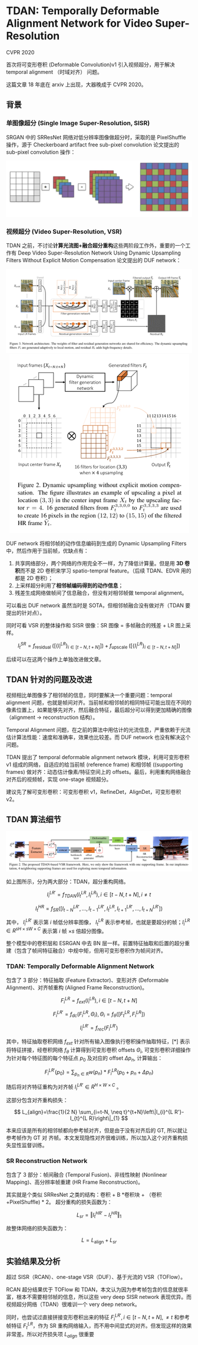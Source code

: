 # TDAN: Temporally Deformable Alignment Network for Video Super-Resolution

CVPR 2020

首次将可变形卷积 (Deformable Convolution)v1 引入视频超分，用于解决 temporal alignment （时域对齐） 问题。

这篇文章 18 年底在 arxiv 上出现，大器晚成于 CVPR 2020。

## 背景

### 单图像超分 (Single Image Super-Resolution, SISR)

SRGAN 中的 SRResNet 网络对低分辨率图像做超分时，采取的是 PixelShuffle 操作，源于 Checkerboard artifact free sub-pixel convolution 论文提出的 sub-pixel convolution 操作：

<div align=center><img src="/assets/TDAN-2022-04-24-17-43-26.png" alt="TDAN-2022-04-24-17-43-26" style="zoom:50%;" /></div>

### 视频超分 (Video Super-Resolution, VSR)

TDAN 之前，不讨论**计算光流图+融合超分重构**这些两阶段工作外，重要的一个工作有 Deep Video Super-Resolution Network Using Dynamic Upsampling Filters Without Explicit Motion Compensation 论文提出的 DUF network：

<div align=center><img src="/assets/DUF-2022-04-24-17-44-56.png" alt="DUF-2022-04-24-17-44-56" style="zoom:50%;" /></div>

<div align=center><img src="/assets/DUF-2022-04-24-17-46-12.png" alt="DUF-2022-04-24-17-46-12" style="zoom:50%;" /></div>

DUF network 将相邻帧的动作信息编码到生成的 Dynamic Upsampling Filters 中，然后作用于当前帧，优缺点有：

1. 共享网络部分，两个网络的作用完全不一样，为了降低计算量。但是用 **3D 卷积**而不是 2D 卷积来学习 spatio-tempral feature。（后续 TDAN、EDVR 用的都是 2D 卷积）；
2. 上采样超分利用了**相邻帧编码得到的动作信息**；
3. 残差生成网络做帧间了信息融合，但没有对相邻帧做 temporal alignment。

可以看出 DUF network 虽然当时是 SOTA，但相邻帧融合没有做对齐（TDAN 要提出的针对点）。

同时可看 VSR 的整体操作和 SISR 很像：SR 图像 = 多帧融合的残差 + LR 图上采样。

$$
I_{t}^{SR}=f_{\text {residual }}\left(\left[\left\{I_{i}^{LR}\right\}_{i \in[t-N, t+N]}\right]\right)+f_{\text {upscale }}\left(\left[\left\{I_{i}^{LR}\right\}_{i \in[t-N, t+N]}\right]\right)
$$

后续可以在这两个操作上单独改进做文章。

## TDAN 针对的问题及改进

视频相比单图像多了相邻帧的信息，同时要解决一个重要问题：temporal alignment 问题，也就是帧间对齐。当前帧和相邻帧的相同特征可能出现在不同的像素位置上，如果能够先对齐，然后融合特征，最后超分可以得到更加精确的图像（alignment → reconstruction 结构）。

Temporal Alignment 问题，在之前的算法中用估计的光流信息，严重依赖于光流估计算法性能：速度和准确率，效果也比较差。而 DUF network 也没有解决这个问题。

TDAN 提出了 temporal deformable alignment network 模块，利用可变形卷积 v1 组成的网络，自适应的给当前帧 (reference frame) 和相邻帧 ((supporting frames) 做对齐：动态估计像素/特征空间上的 offsets。最后，利用重构网络融合对齐后的视频帧，实现 one-stage 视频超分。

建议先了解可变形卷积：可变形卷积 v1，RefineDet，AlignDet，可变形卷积 v2。

## TDAN 算法细节

<div align=center><img src="/assets/TDAN-2022-04-25-00-01-33.png" alt="TDAN-2022-04-25-00-01-33" style="zoom:50%;" /></div>

如上图所示，分为两大部分：TDAN，超分重构网络。

$$
I_{i}^{LR'} =f_{TDAN}\left(I_{t}^{LR}, I_{i}^{LR}\right), i \in[t-N, t+N], i \neq t 
$$

$$
I_{t}^{HR} =f_{SR}\left(\left[I_{t-N}^{LR'}, \ldots, I_{t-1}^{LR'}, I_{t}^{LR}, I_{t+1}^{LR'}, \ldots, I_{t+N}^{LR'}\right]\right)
$$

其中， $I_{i}^{LR'}$ 表示第 $i$ 帧低分辨率图像， $I_{t}^{LR}$ 表示参考帧，也就是要超分的帧；$I_{i}^{LR}\in R^{sH\times sW\times C}$ 表示第 $i$ 帧 $\times s$ 倍超分图像。

整个模型中的卷积层和 ESRGAN 中去 BN 层一样。前置特征抽取和后置的超分重建（包含了帧间特征融合）中规中矩，但用可变形卷积作为帧间对齐。

### TDAN: Temporally Deformable Alignment Network

包含了 3 部分：特征抽取 (Feature Extractor)、变形对齐 (Deformable Alignment)、对齐帧重构 (Aligned Frame Reconstruction)。

$$
F_{i}^{L R}=f_{e x t}\left(I_{i}^{L R}\right), i \in[t-N, t+N]
$$

$$
F_{i}^{L R'}=f_{d c}\left(F_{i}^{L R}, \Theta_{i}\right), \Theta_{i}=f_{\theta}\left(\left[F_{t}^{L R}, F_{i}^{L R}\right]\right)
$$

$$
I_{i}^{L R'}=f_{r e c}\left(F_{i}^{L R'}\right)
$$

其中，特征抽取卷积网络 $f_{e x t}$ 针对所有输入图像执行卷积操作抽取特征，$[*]$ 表示将特征拼接，经卷积网络 $f_{\theta}$ 计算得到可变形卷积 offsets $\Theta_{i}$, 可变形卷积详细操作为针对每个特征图的每个特征点 $p_{0}$ 及对应的 offset $\Delta p_{n}$, 计算输出：

$$
F_{i}^{L R'}\left(p_{0}\right)=\sum_{p_{n} \in R} w\left(p_{n}\right) * F_{i}^{L R}\left(p_{0}+p_{n}+\Delta p_{n}\right)
$$

随后将对齐特征重构为对齐帧 $I_{i}^{L R'} \in R^{H \times W \times C}$ 。

这部分包含对齐重构损失：

$$
L_{align}=\frac{1}{2 N} \sum_{i=t-N, \neq t}^{t+N}\left\|I_{i}^{L R'}-I_{t}^{L R}\right\|_{1}
$$

本来应该是所有的相邻帧都向参考帧对齐，但是由于没有对齐后的 GT, 所以就让参考帧作为 GT 对 齐帧。本文发现隐性对齐很难训练，所以加入这个对齐重构损失显性监督训练。

### SR Reconstruction Network

包含了 3 部分：帧间融合 (Temporal Fusion)、非线性映射 (Nonlinear Mapping)、高分辨率帧重建 (HR Frame Reconstruction)。

其实就是个类似 SRResNet 之类的结构：卷积 + B *卷积块 + （卷积+PixelShuffle) * 2。
超分重构的损失函数为：

$$
L_{s r}=\Vert I_{t}^{H R'}-I_{t}^{H R}\Vert_{1}
$$

故整体网络的损失函数为：

$$
L=L_{\text {align}}+L_{s r}
$$

## 实验结果及分析

超过 SISR（RCAN）、one-stage VSR（DUF）、基于光流的 VSR（TOFlow）。

RCAN 超分结果优于 TOFlow 和 TDAN，本文认为因为参考帧包含的信息就很丰富，根本不需要相邻帧的信息，所以这些 very deep SISR network 表现优异。而视频超分网络（TDAN）很难训一个 very deep network。

同时，也尝试过直接拼接变形卷积出来的特征 $F_{i}^{LR'}, i \in[t-N, t+N],\neq t$ 和参考帧特征 $F_{t}^{LR}$，作为 SR 重构网络输入，而不用中间显式的对齐。但发现这样的效果非常差。所以对齐损失项 $L_{align}$ 很重要
